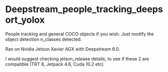 # Deepstream_people_tracking_deepsort_yolox
People tracking and general COCO objects if you wish. Just modify the object detection n_classes detected.

Ran on Nvidia Jetson Xavier AGX with Deepstream 6.0.

I would suggest checking jetson_release details, to see if these 2 are compatible (TRT 8, Jetpack 4.6, Cuda 10.2 etc)
